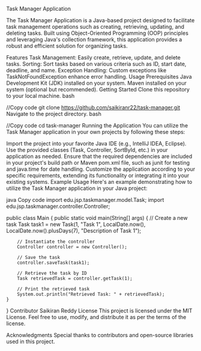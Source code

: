 Task Manager Application

The Task Manager Application is a Java-based project designed to facilitate task management operations such as creating, retrieving, updating, and deleting tasks. Built using Object-Oriented Programming (OOP) principles and leveraging Java's collection framework, this application provides a robust and efficient solution for organizing tasks.

Features
Task Management: Easily create, retrieve, update, and delete tasks.
Sorting: Sort tasks based on various criteria such as ID, start date, deadline, and name.
Exception Handling: Custom exceptions like TaskNotFoundException enhance error handling.
Usage
Prerequisites
Java Development Kit (JDK) installed on your system.
Maven installed on your system (optional but recommended).
Getting Started
Clone this repository to your local machine.
bash

//Copy code
git clone https://github.com/saikiranr22/task-manager.git
Navigate to the project directory.
bash

//Copy code
cd task-manager
Running the Application
You can utilize the Task Manager application in your own projects by following these steps:

Import the project into your favorite Java IDE (e.g., IntelliJ IDEA, Eclipse).
Use the provided classes (Task, Controller, SortById, etc.) in your application as needed.
Ensure that the required dependencies are included in your project's build path or Maven pom.xml file, such as junit for testing and java.time for date handling.
Customize the application according to your specific requirements, extending its functionality or integrating it into your existing systems.
Example Usage
Here's an example demonstrating how to utilize the Task Manager application in your Java project:

java
Copy code
import edu.jsp.taskmanager.model.Task;
import edu.jsp.taskmanager.controller.Controller;

public class Main {
    public static void main(String[] args) {
        // Create a new task
        Task task1 = new Task(1, "Task 1", LocalDate.now(), LocalDate.now().plusDays(7), "Description of Task 1");

        // Instantiate the controller
        Controller controller = new Controller();

        // Save the task
        controller.saveTask(task1);

        // Retrieve the task by ID
        Task retrievedTask = controller.getTask(1);

        // Print the retrieved task
        System.out.println("Retrieved Task: " + retrievedTask);
    }
}
Contributor
Saikiran Reddy
License
This project is licensed under the MIT License. Feel free to use, modify, and distribute it as per the terms of the license.

Acknowledgments
Special thanks to contributors and open-source libraries used in this project.
